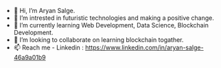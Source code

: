 - 👋 Hi, I’m Aryan Salge.
- 👀 I’m intrested in futuristic technologies and making a positive change.
- 🌱 I’m currently learning Web Development, Data Science, Blockchain Development.
- 💞️ I’m looking to collaborate on learning blockchain togather.
- 📫 Reach me - Linkedin : https://www.linkedin.com/in/aryan-salge-46a9a01b9

<!---
itsAryanS/itsAryanS is a ✨ special ✨ repository because its `README.md` (this file) appears on your GitHub profile.
You can click the Preview link to take a look at your changes.
--->
